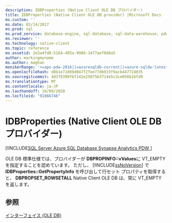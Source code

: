 ```yaml
---
description: IDBProperties (Native Client OLE DB プロバイダー)
title: IDBProperties (Native Client OLE DB provider) |Microsoft Docs
ms.custom: ''
ms.date: 03/14/2017
ms.prod: sql
ms.prod_service: database-engine, sql-database, sql-data-warehouse, pdw
ms.reviewer: ''
ms.technology: native-client
ms.topic: reference
ms.assetid: 2e5a4fd8-5164-495a-9986-3477aef8d8a5
author: markingmyname
ms.author: maghan
monikerRange: '>=aps-pdw-2016||=azuresqldb-current||=azure-sqldw-latest||>=sql-server-2016||=sqlallproducts-allversions||>=sql-server-linux-2017||=azuresqldb-mi-current'
ms.openlocfilehash: d8b1e72d69d047f2fee77db933f9acb447724035
ms.sourcegitcommit: 4d370399f6f142e25075b3714e5c2ce056b1bfd0
ms.translationtype: MT
ms.contentlocale: ja-JP
ms.lasthandoff: 10/09/2020
ms.locfileid: "91866746"
---
```

# <a name="idbproperties-native-client-ole-db-provider"></a>IDBProperties (Native Client OLE DB プロバイダー)
[!INCLUDE[SQL Server Azure SQL Database Synapse Analytics PDW ](../../includes/applies-to-version/sql-asdb-asdbmi-asa-pdw.md)]

  OLE DB 標準仕様では、プロバイダーが **DBPROPINFO::vValues**に VT_EMPTY を指定することを認めています。 ただし、 [!INCLUDE[ssNoVersion](../../includes/ssnoversion-md.md)] で **IDBProperties::GetPropertyInfo** を呼び出して行セット プロパティを取得すると、 **DBPROPSET_ROWSETALL** Native Client OLE DB は、常に VT_EMPTY を返します。  
  
## <a name="see-also"></a>参照  
 [インターフェイス &#40;OLE DB&#41;](./sql-server-native-client-ole-db-interfaces.md)  
  
